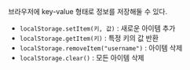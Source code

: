 브라우저에 key-value 형태로 정보를 저장해둘 수 있다.

- `localStorage.setItem(키, 값)` : 새로운 아이템 추가
- `localStorage.getItem(키)` : 특정 키의 값 반환
- `localStorage.removeItem("username")` : 아이템 삭제
- `localStorage.clear()` : 모든 아이템 삭제